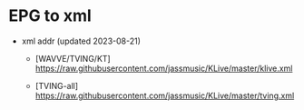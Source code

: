 # EPG to xml

* xml addr (updated 2023-08-21)

  - [WAVVE/TVING/KT]
    https://raw.githubusercontent.com/jassmusic/KLive/master/klive.xml

  - [TVING-all]
    https://raw.githubusercontent.com/jassmusic/KLive/master/tving.xml


